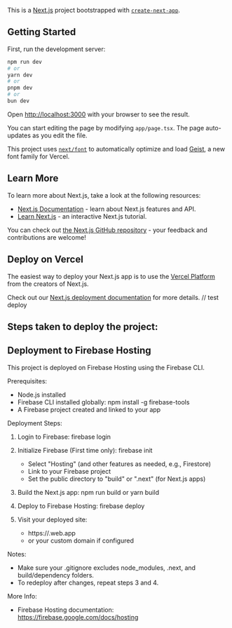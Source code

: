 This is a [Next.js](https://nextjs.org) project bootstrapped with [`create-next-app`](https://nextjs.org/docs/app/api-reference/cli/create-next-app).

## Getting Started

First, run the development server:

```bash
npm run dev
# or
yarn dev
# or
pnpm dev
# or
bun dev
```

Open [http://localhost:3000](http://localhost:3000) with your browser to see the result.

You can start editing the page by modifying `app/page.tsx`. The page auto-updates as you edit the file.

This project uses [`next/font`](https://nextjs.org/docs/app/building-your-application/optimizing/fonts) to automatically optimize and load [Geist](https://vercel.com/font), a new font family for Vercel.

## Learn More

To learn more about Next.js, take a look at the following resources:

- [Next.js Documentation](https://nextjs.org/docs) - learn about Next.js features and API.
- [Learn Next.js](https://nextjs.org/learn) - an interactive Next.js tutorial.

You can check out [the Next.js GitHub repository](https://github.com/vercel/next.js) - your feedback and contributions are welcome!

## Deploy on Vercel

The easiest way to deploy your Next.js app is to use the [Vercel Platform](https://vercel.com/new?utm_medium=default-template&filter=next.js&utm_source=create-next-app&utm_campaign=create-next-app-readme) from the creators of Next.js.

Check out our [Next.js deployment documentation](https://nextjs.org/docs/app/building-your-application/deploying) for more details.
/ /   t e s t   d e p l o y 
 

## Steps taken to deploy the project:

Deployment to Firebase Hosting
-----------------------------

This project is deployed on Firebase Hosting using the Firebase CLI.

Prerequisites:
- Node.js installed
- Firebase CLI installed globally:
    npm install -g firebase-tools
- A Firebase project created and linked to your app

Deployment Steps:

1. Login to Firebase:
    firebase login

2. Initialize Firebase (First time only):
    firebase init
   - Select "Hosting" (and other features as needed, e.g., Firestore)
   - Link to your Firebase project
   - Set the public directory to "build" or ".next" (for Next.js apps)

3. Build the Next.js app:
    npm run build
   or
    yarn build

4. Deploy to Firebase Hosting:
    firebase deploy

5. Visit your deployed site:
   - https://<your-project-id>.web.app
   - or your custom domain if configured

Notes:
- Make sure your .gitignore excludes node_modules, .next, and build/dependency folders.
- To redeploy after changes, repeat steps 3 and 4.

More Info:
- Firebase Hosting documentation: https://firebase.google.com/docs/hosting

